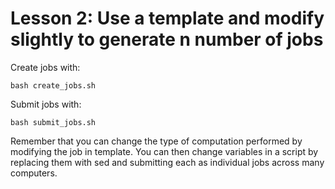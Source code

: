 # Lesson 2: Use a template and modify slightly to generate n number of jobs

Create jobs with:

```
bash create_jobs.sh
```

Submit jobs with:

```
bash submit_jobs.sh
```

Remember that you can change the type of computation performed by modifying the job in template. You can then change variables in a script by replacing them with sed and submitting each as individual jobs across many computers.
